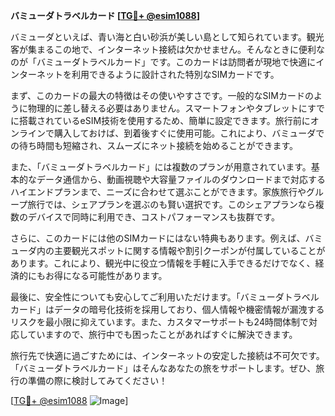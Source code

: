 **バミューダトラベルカード [[TG💪+ @esim1088](https://t.me/s/esim1088)]**

バミューダといえば、青い海と白い砂浜が美しい島として知られています。観光客が集まるこの地で、インターネット接続は欠かせません。そんなときに便利なのが「バミューダトラベルカード」です。このカードは訪問者が現地で快適にインターネットを利用できるように設計された特別なSIMカードです。

まず、このカードの最大の特徴はその使いやすさです。一般的なSIMカードのように物理的に差し替える必要はありません。スマートフォンやタブレットにすでに搭載されているeSIM技術を使用するため、簡単に設定できます。旅行前にオンラインで購入しておけば、到着後すぐに使用可能。これにより、バミューダでの待ち時間も短縮され、スムーズにネット接続を始めることができます。

また、「バミューダトラベルカード」には複数のプランが用意されています。基本的なデータ通信から、動画視聴や大容量ファイルのダウンロードまで対応するハイエンドプランまで、ニーズに合わせて選ぶことができます。家族旅行やグループ旅行では、シェアプランを選ぶのも賢い選択です。このシェアプランなら複数のデバイスで同時に利用でき、コストパフォーマンスも抜群です。

さらに、このカードには他のSIMカードにはない特典もあります。例えば、バミューダ内の主要観光スポットに関する情報や割引クーポンが付属していることがあります。これにより、観光中に役立つ情報を手軽に入手できるだけでなく、経済的にもお得になる可能性があります。

最後に、安全性についても安心してご利用いただけます。「バミューダトラベルカード」はデータの暗号化技術を採用しており、個人情報や機密情報が漏洩するリスクを最小限に抑えています。また、カスタマーサポートも24時間体制で対応していますので、旅行中でも困ったことがあればすぐに解決できます。

旅行先で快適に過ごすためには、インターネットの安定した接続は不可欠です。「バミューダトラベルカード」はそんなあなたの旅をサポートします。ぜひ、旅行の準備の際に検討してみてください！

[[TG💪+ @esim1088](https://t.me/s/esim1088) ![Image](https://i.postimg.cc/Y0z9fWf4/image.png)]